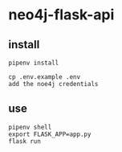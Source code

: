 # neo4j-flask-api

## install 

```commandline
pipenv install

cp .env.example .env
add the noe4j credentials
```

## use

```commandline
pipenv shell
export FLASK_APP=app.py
flask run
```